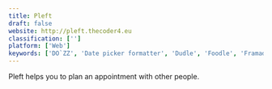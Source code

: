 ```yaml
---
title: Pleft
draft: false 
website: http://pleft.thecoder4.eu
classification: ['']
platform: ['Web']
keywords: ['DO`ZZ', 'Date picker formatter', 'Dudle', 'Foodle', 'Framadate', 'FullCalendar', 'JayPad', 'Mark the meeting', 'Noodle', 'Nuages', 'Omnipointment', 'OpenSondage', 'PollUnit', 'RDVz', 'STUdS', 'Smart Scheduling', 'Vyte', 'WeTime', 'WhenIsGood', 'Xoyondo', 'YouCanBook.me', 'moreganize']
---
```

Pleft helps you to plan an appointment with other people.
